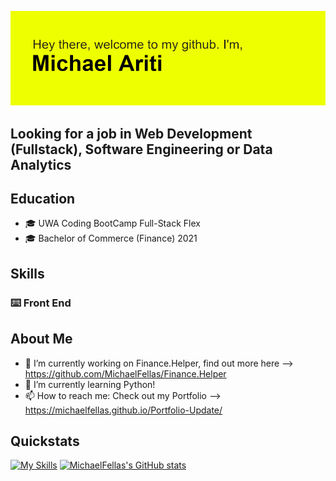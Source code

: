 ![MichaelFellas](https://github.com/MichaelFellas/MichaelFellas/blob/main/header.png?raw=true)

## **Looking for a job in Web Development (Fullstack), Software Engineering or Data Analytics**

## Education

- :mortar_board: UWA Coding BootCamp Full-Stack Flex
- :mortar_board: Bachelor of Commerce (Finance) 2021

## Skills

### :keyboard: Front End



## About Me

- 🔭 I’m currently working on Finance.Helper, find out more here --> https://github.com/MichaelFellas/Finance.Helper
- 🌱 I’m currently learning Python!
- 📫 How to reach me: Check out my Portfolio --> https://michaelfellas.github.io/Portfolio-Update/

## Quickstats

[![My Skills](https://skills.thijs.gg/icons?i=js,html,css,c,jquery,mongodb,mysql,nodejs,react)](https://skills.thijs.gg)
[![MichaelFellas's GitHub stats](https://github-readme-stats.vercel.app/api?username=MichaelFellas)](https://github.com/anuraghazra/github-readme-stats)

